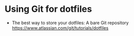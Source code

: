 # Using Git for dotfiles

- The best way to store your dotfiles: A bare Git repository
https://www.atlassian.com/git/tutorials/dotfiles
